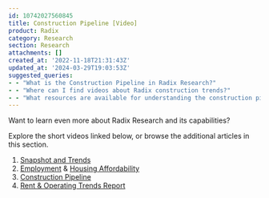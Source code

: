 ```yaml
---
id: 10742027560845
title: Construction Pipeline [Video]
product: Radix
category: Research
section: Research
attachments: []
created_at: '2022-11-18T21:31:43Z'
updated_at: '2024-03-29T19:03:53Z'
suggested_queries:
- - "What is the Construction Pipeline in Radix Research?"
- - "Where can I find videos about Radix construction trends?"
- - "What resources are available for understanding the construction pipeline?"
---
```

Want to learn even more about Radix Research and its capabilities?

Explore the short videos linked below, or browse the additional articles in this section.

1. [Snapshot and Trends](https://help.radix.com/hc/en-us/articles/10741999461517)
2. [Employment](https://help.radix.com/hc/en-us/articles/16518346159117) & [Housing Affordability](https://help.radix.com/hc/en-us/articles/16513190010893)
3. [Construction Pipeline](https://help.radix.com/hc/en-us/articles/10742027560845)
4. [Rent & Operating Trends Report](https://help.radix.com/hc/en-us/articles/10742125736589)